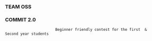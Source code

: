 ### TEAM OSS
###                                              COMMIT 2.0
                           Beginner friendly contest for the first  & Second year students 
